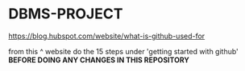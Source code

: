 # DBMS-PROJECT

https://blog.hubspot.com/website/what-is-github-used-for 

from this ^ website do the 15 steps under 'getting started with github' **BEFORE DOING ANY CHANGES IN THIS REPOSITORY** 
